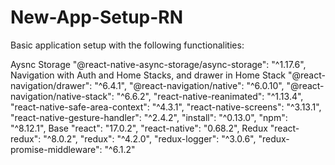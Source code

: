 # New-App-Setup-RN
Basic application setup with the following functionalities:

Aysnc Storage
    "@react-native-async-storage/async-storage": "^1.17.6",
Navigation with Auth and Home Stacks, and drawer in Home Stack
    "@react-navigation/drawer": "^6.4.1",
    "@react-navigation/native": "^6.0.10",
    "@react-navigation/native-stack": "^6.6.2",
    "react-native-reanimated": "^1.13.4",
    "react-native-safe-area-context": "^4.3.1",
    "react-native-screens": "^3.13.1",
    "react-native-gesture-handler": "^2.4.2",
    "install": "^0.13.0",
    "npm": "^8.12.1",
Base
    "react": "17.0.2",
    "react-native": "0.68.2",
Redux
    "react-redux": "^8.0.2",
    "redux": "^4.2.0",
    "redux-logger": "^3.0.6",
    "redux-promise-middleware": "^6.1.2"
